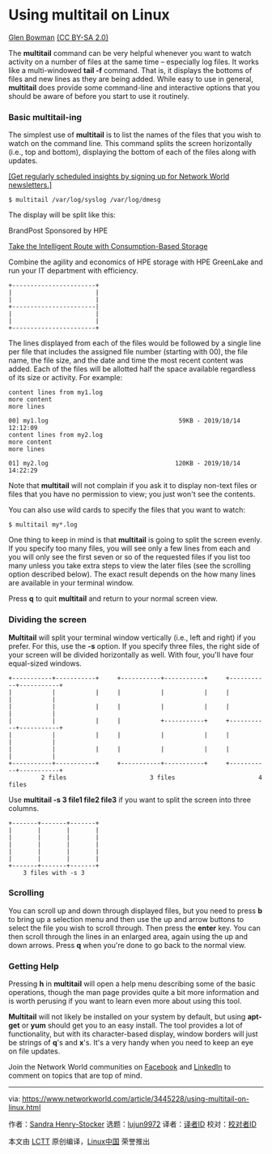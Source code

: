 [#]: collector: (lujun9972)
[#]: translator: (geekpi)
[#]: reviewer: ( )
[#]: publisher: ( )
[#]: url: ( )
[#]: subject: (Using multitail on Linux)
[#]: via: (https://www.networkworld.com/article/3445228/using-multitail-on-linux.html)
[#]: author: (Sandra Henry-Stocker https://www.networkworld.com/author/Sandra-Henry_Stocker/)

Using multitail on Linux
======

[Glen Bowman][1] [(CC BY-SA 2.0)][2]

The **multitail** command can be very helpful whenever you want to watch activity on a number of files at the same time – especially log files. It works like a multi-windowed **tail -f** command. That is, it displays the bottoms of files and new lines as they are being added. While easy to use in general, **multitail** does provide some command-line and interactive options that you should be aware of before you start to use it routinely.

### Basic multitail-ing

The simplest use of **multitail** is to list the names of the files that you wish to watch on the command line. This command splits the screen horizontally (i.e., top and bottom), displaying the bottom of each of the files along with updates.

[[Get regularly scheduled insights by signing up for Network World newsletters.]][3]

```
$ multitail /var/log/syslog /var/log/dmesg
```

The display will be split like this:

[][4]

BrandPost Sponsored by HPE

[Take the Intelligent Route with Consumption-Based Storage][4]

Combine the agility and economics of HPE storage with HPE GreenLake and run your IT department with efficiency.

```
+-----------------------+
|                       |
|                       |
+-----------------------|
|                       |
|                       |
+-----------------------+
```

The lines displayed from each of the files would be followed by a single line per file that includes the assigned file number (starting with 00), the file name, the file size, and the date and time the most recent content was added. Each of the files will be allotted half the space available regardless of its size or activity. For example:

```
content lines from my1.log
more content
more lines

00] my1.log                                    59KB - 2019/10/14 12:12:09
content lines from my2.log
more content
more lines

01] my2.log                                   120KB - 2019/10/14 14:22:29
```

Note that **multitail** will not complain if you ask it to display non-text files or files that you have no permission to view; you just won't see the contents.

You can also use wild cards to specify the files that you want to watch:

```
$ multitail my*.log
```

One thing to keep in mind is that **multitail** is going to split the screen evenly. If you specify too many files, you will see only a few lines from each and you will only see the first seven or so of the requested files if you list too many unless you take extra steps to view the later files (see the scrolling option described below). The exact result depends on the how many lines are available in your terminal window.

Press **q** to quit **multitail** and return to your normal screen view.

### Dividing the screen

**Multitail** will split your terminal window vertically (i.e., left and right) if you prefer. For this, use the **-s** option. If you specify three files, the right side of your screen will be divided horizontally as well. With four, you'll have four equal-sized windows.

```
+-----------+-----------+     +-----------+-----------+     +-----------+-----------+
|           |           |     |           |           |     |           |           |
|           |           |     |           |           |     |           |           |
|           |           |     |           +-----------+     +-----------+-----------+
|           |           |     |           |           |     |           |           |
|           |           |     |           |           |     |           |           |
+-----------+-----------+     +-----------+-----------+     +-----------+-----------+
         2 files                       3 files                       4 files
```

Use **multitail -s 3 file1 file2 file3** if you want to split the screen into three columns.

```
+-------+-------+-------+
|       |       |       |
|       |       |       |
|       |       |       |
|       |       |       |
|       |       |       |
+-------+-------+-------+
    3 files with -s 3
```

### Scrolling

You can scroll up and down through displayed files, but you need to press **b** to bring up a selection menu and then use the up and arrow buttons to select the file you wish to scroll through. Then press the **enter** key. You can then scroll through the lines in an enlarged area, again using the up and down arrows. Press **q** when you're done to go back to the normal view.

### Getting Help

Pressing **h** in **multitail** will open a help menu describing some of the basic operations, though the man page provides quite a bit more information and is worth perusing if you want to learn even more about using this tool.

**Multitail** will not likely be installed on your system by default, but using **apt-get** or **yum** should get you to an easy install. The tool provides a lot of functionality, but with its character-based display, window borders will just be strings of **q**'s and **x**'s. It's a very handy when you need to keep an eye on file updates.

Join the Network World communities on [Facebook][5] and [LinkedIn][6] to comment on topics that are top of mind.

--------------------------------------------------------------------------------

via: https://www.networkworld.com/article/3445228/using-multitail-on-linux.html

作者：[Sandra Henry-Stocker][a]
选题：[lujun9972][b]
译者：[译者ID](https://github.com/译者ID)
校对：[校对者ID](https://github.com/校对者ID)

本文由 [LCTT](https://github.com/LCTT/TranslateProject) 原创编译，[Linux中国](https://linux.cn/) 荣誉推出

[a]: https://www.networkworld.com/author/Sandra-Henry_Stocker/
[b]: https://github.com/lujun9972
[1]: https://www.flickr.com/photos/glenbowman/7992498919/in/photolist-dbgDtv-gHfRRz-5uRM4v-gHgFnz-6sPqTZ-5uaP7H-USFPqD-pbtRUe-fiKiYn-nmgWL2-pQNepR-q68p8d-dDsUxw-dbgFKG-nmgE6m-DHyqM-nCKA4L-2d7uFqH-Kbqzk-8EwKg-8Vy72g-2X3NSN-78Bv84-buKWXF-aeM4ok-yhweWf-4vwpyX-9hu8nq-9zCoti-v5nzP5-23fL48r-24y6pGS-JhWDof-6zF75k-24y6nHS-9hr19c-Gueh6G-Guei7u-GuegFy-24y6oX5-26qu5iX-wKrnMW-Gueikf-24y6oYh-27y4wwA-x4z19F-x57yP4-24BY6gc-24y6nPo-QGwbkf
[2]: https://creativecommons.org/licenses/by-sa/2.0/legalcode
[3]: https://www.networkworld.com/newsletters/signup.html
[4]: https://www.networkworld.com/article/3440100/take-the-intelligent-route-with-consumption-based-storage.html?utm_source=IDG&utm_medium=promotions&utm_campaign=HPE20773&utm_content=sidebar ( Take the Intelligent Route with Consumption-Based Storage)
[5]: https://www.facebook.com/NetworkWorld/
[6]: https://www.linkedin.com/company/network-world
